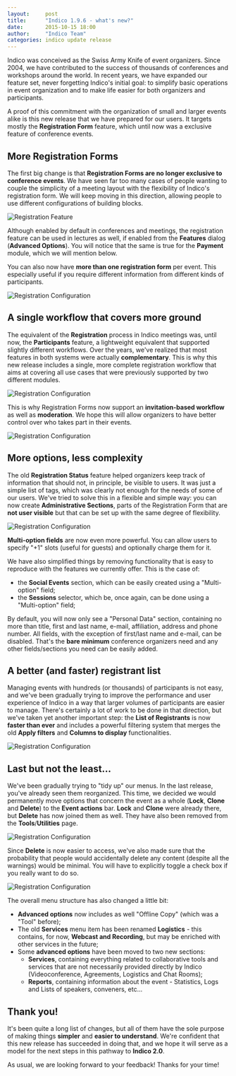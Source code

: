 ```yaml
---
layout:     post
title:      "Indico 1.9.6 - what's new?"
date:       2015-10-15 18:00
author:     "Indico Team"
categories: indico update release
---
```


Indico was conceived as the Swiss Army Knife of event organizers. Since 2004, we have contributed to the success of
thousands of conferences and workshops around the world. In recent years, we have expanded our feature set, never
forgetting Indico's initial goal: to simplify basic operations in event organization and to make life easier for both
organizers and participants.

A proof of this commitment with the organization of small and larger events alike is this new release that we have
prepared for our users. It targets mostly the **Registration Form** feature, which until now was a exclusive feature
of conference events.

## More Registration Forms

The first big change is that **Registration Forms are no longer exclusive to conference events**. We have seen far too
many cases of people wanting to couple the simplicity of a meeting layout with the flexibility of Indico's registration
form. We will keep moving in this direction, allowing people to use different configurations of building blocks.

![Registration Feature](/assets/2015-10-15-indico-1-9-6-news/registration_feature.png)

Although enabled by default in conferences and meetings, the registration feature can be used in lectures as well, if
enabled from the **Features** dialog (**Advanced Options**). You will notice that the same is true for the **Payment**
module, which we will mention below.

You can also now have **more than one registration form** per event. This especially useful if you require different
information from different kinds of participants.

![Registration Configuration](/assets/2015-10-15-indico-1-9-6-news/registration_form_list.png)

## A single workflow that covers more ground

The equivalent of the **Registration** process in Indico meetings was, until now, the **Participants** feature, a
lightweight equivalent that supported slightly different workflows. Over the years, we've realized that most features in
both systems were actually **complementary**. This is why this new release includes a single, more complete registration
workflow that aims at covering all use cases that were previously supported by two different modules.

![Registration Configuration](/assets/2015-10-15-indico-1-9-6-news/invitation_list.png)

This is why Registration Forms now support an **invitation-based workflow** as well as **moderation**. We hope this will
allow organizers to have better control over who takes part in their events.

![Registration Configuration](/assets/2015-10-15-indico-1-9-6-news/registration_config.png)

## More options, less complexity

The old **Registration Status** feature helped organizers keep track of information that should not, in principle, be
visible to users. It was just a simple list of tags, which was clearly not enough for the needs of some of our users.
We've tried to solve this in a flexible and simple way: you can now create **Administrative Sections**, parts of the
Registration Form that are **not user visible** but that can be set up with the same degree of flexibility.

![Registration Configuration](/assets/2015-10-15-indico-1-9-6-news/registration_form_admin.png)

**Multi-option fields** are now even more powerful. You can allow users to specify "+1" slots (useful for guests) and
optionally charge them for it.

We have also simplified things by removing functionality that is easy to reproduce with the features we currently offer.
This is the case of:

 * the **Social Events** section, which can be easily created using a "Multi-option" field;
 * the **Sessions** selector, which be, once again, can be done using a "Multi-option" field;

By default, you will now only see a "Personal Data" section, containing no more than title, first and last name, e-mail,
affiliation, address and phone number. All fields, with the exception of first/last name and e-mail, can be disabled.
That's the **bare minimum** conference organizers need and any other fields/sections you need can be easily added.

## A better (and faster) registrant list

Managing events with hundreds (or thousands) of participants is not easy, and we've been gradually trying to improve
the performance and user experience of Indico in a way that larger volumes of participants are easier to manage. There's
certainly a lot of work to be done in that direction, but we've taken yet another important step: the **List of
Registrants** is now **faster than ever** and includes a powerful filtering system that merges the old **Apply filters**
and **Columns to display** functionalities.

![Registration Configuration](/assets/2015-10-15-indico-1-9-6-news/registrant_list_filters.png)

## Last but not the least...

We've been gradually trying to "tidy up" our menus. In the last release, you've already seen them reorganized. This
time, we decided we would permanently move options that concern the event as a whole (**Lock**, **Clone** and
**Delete**) to the **Event actions** bar. **Lock** and **Clone** were already there, but **Delete** has now joined them
as well. They have also been removed from the **Tools**/**Utilities** page.

![Registration Configuration](/assets/2015-10-15-indico-1-9-6-news/event_actions.png)

Since **Delete** is now easier to access, we've also made sure that the probability that people would accidentally delete
any content (despite all the warnings) would be minimal. You will have to explicitly toggle a check box if you really
want to do so.

![Registration Configuration](/assets/2015-10-15-indico-1-9-6-news/event_delete.png)

The overall menu structure has also changed a little bit:

 * **Advanced options** now includes as well "Offline Copy" (which was a "Tool" before);
 * The old **Services** menu item has been renamed **Logistics** - this contains, for now, **Webcast and Recording**,
 but may be enriched with other services in the future;
 * Some **advanced options** have been moved to two new sections:
   - **Services**, containing everything related to collaborative tools and services that are not necessarily provided
directly by Indico (Videoconference, Agreements, Logistics and Chat Rooms);
   - **Reports**, containing information about the event - Statistics, Logs and Lists of speakers, conveners, etc...


## Thank you!

It's been quite a long list of changes, but all of them have the sole purpose of making things **simpler** and **easier
to understand**. We're confident that this new release has succeeded in doing that, and we hope it will serve as a model
for the next steps in this pathway to **Indico 2.0**.

As usual, we are looking forward to your feedback! Thanks for your time!
